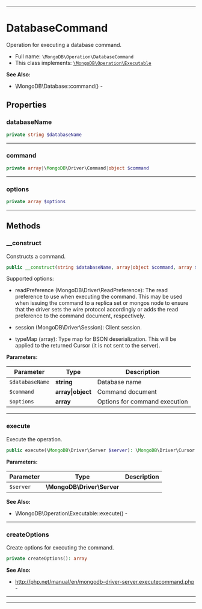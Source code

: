 ***

# DatabaseCommand

Operation for executing a database command.

* Full name: `\MongoDB\Operation\DatabaseCommand`
* This class implements:
  [`\MongoDB\Operation\Executable`](./Executable.md)

**See Also:**

* \MongoDB\Database::command() -

## Properties

### databaseName

```php
private string $databaseName
```

***

### command

```php
private array|\MongoDB\Driver\Command|object $command
```

***

### options

```php
private array $options
```

***

## Methods

### __construct

Constructs a command.

```php
public __construct(string $databaseName, array|object $command, array $options = []): mixed
```

Supported options:

* readPreference (MongoDB\Driver\ReadPreference): The read preference to
  use when executing the command. This may be used when issuing the
  command to a replica set or mongos node to ensure that the driver sets
  the wire protocol accordingly or adds the read preference to the
  command document, respectively.

* session (MongoDB\Driver\Session): Client session.

* typeMap (array): Type map for BSON deserialization. This will be
  applied to the returned Cursor (it is not sent to the server).

**Parameters:**

| Parameter | Type | Description |
|-----------|------|-------------|
| `$databaseName` | **string** | Database name |
| `$command` | **array&#124;object** | Command document |
| `$options` | **array** | Options for command execution |

***

### execute

Execute the operation.

```php
public execute(\MongoDB\Driver\Server $server): \MongoDB\Driver\Cursor
```

**Parameters:**

| Parameter | Type | Description |
|-----------|------|-------------|
| `$server` | **\MongoDB\Driver\Server** |  |

**See Also:**

* \MongoDB\Operation\Executable::execute() -

***

### createOptions

Create options for executing the command.

```php
private createOptions(): array
```

**See Also:**

* http://php.net/manual/en/mongodb-driver-server.executecommand.php -

***


***

